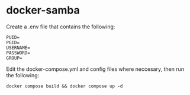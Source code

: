 # docker-samba

Create a .env file that contains the following:<br />
```
PUID=
PGID=
USERNAME=
PASSWORD=
GROUP=
```
Edit the docker-compose.yml and config files where neccesary, then run the following:<br />


```
docker compose build && docker compose up -d 
```
